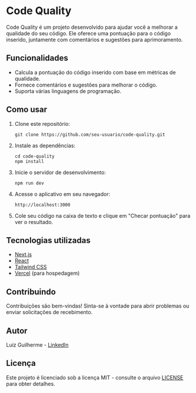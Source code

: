 # Code Quality

Code Quality é um projeto desenvolvido para ajudar você a melhorar a qualidade do seu código. Ele oferece uma pontuação para o código inserido, juntamente com comentários e sugestões para aprimoramento.

## Funcionalidades

- Calcula a pontuação do código inserido com base em métricas de qualidade.
- Fornece comentários e sugestões para melhorar o código.
- Suporta várias linguagens de programação.

## Como usar

1. Clone este repositório:

   ```
   git clone https://github.com/seu-usuario/code-quality.git
   ```

2. Instale as dependências:

   ```
   cd code-quality
   npm install
   ```

3. Inicie o servidor de desenvolvimento:

   ```
   npm run dev
   ```

4. Acesse o aplicativo em seu navegador:

   ```
   http://localhost:3000
   ```

5. Cole seu código na caixa de texto e clique em "Checar pontuação" para ver o resultado.

## Tecnologias utilizadas

- [Next.js](https://nextjs.org/)
- [React](https://reactjs.org/)
- [Tailwind CSS](https://tailwindcss.com/)
- [Vercel](https://vercel.com/) (para hospedagem)

## Contribuindo

Contribuições são bem-vindas! Sinta-se à vontade para abrir problemas ou enviar solicitações de recebimento.

## Autor

Luiz Guilherme - [LinkedIn](https://www.linkedin.com/in/luizgguilherme/)

## Licença

Este projeto é licenciado sob a licença MIT - consulte o arquivo [LICENSE](LICENSE) para obter detalhes.